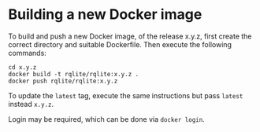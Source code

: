 # Building a new Docker image

To build and push a new Docker image, of the release x.y.z, first create the correct directory and suitable Dockerfile. Then execute the following commands:
```
cd x.y.z
docker build -t rqlite/rqlite:x.y.z .
docker push rqlite/rqlite:x.y.z
```
To update the `latest` tag, execute the same instructions but pass `latest` instead `x.y.z`.

Login may be required, which can be done via `docker login`.
